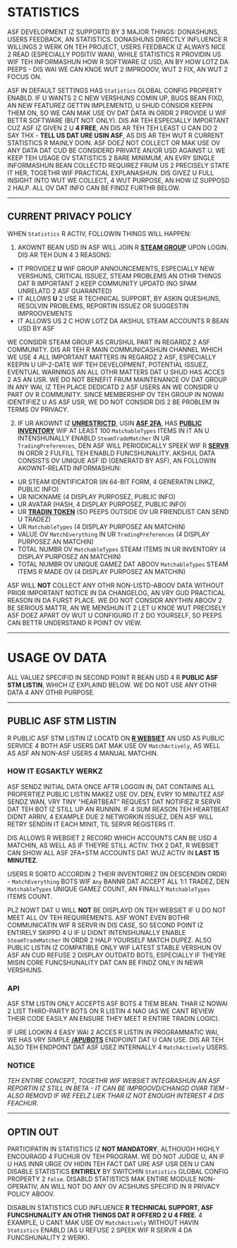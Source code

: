 # STATISTICS

ASF DEVELOPMENT IZ SUPPORTD BY 3 MAJOR THINGS: DONASHUNS, USERS FEEDBACK, AN STATISTICS. DONASHUNS DIRECTLY INFLUENCE R WILLINGS 2 WERK ON TEH PROJECT, USERS FEEDBACK IZ ALWAYS NICE 2 READ (ESPECIALLY POSITIV WAN), WHILE STATISTICS R PROVIDIN US WIF TEH INFORMASHUN HOW R SOFTWARE IZ USD, AN BY HOW LOTZ DA PEEPS - DIS WAI WE CAN KNOE WUT 2 IMPROOOV, WUT 2 FIX, AN WUT 2 FOCUS ON.

ASF IN DEFAULT SETTINGS HAS `Statistics` GLOBAL CONFIG PROPERTY ENABLD. IF U WANTS 2 C NEW VERSHUNS COMIN UP, BUGS BEAN FIXD, AN NEW FEATUREZ GETTIN IMPLEMENTD, U SHUD CONSIDR KEEPIN THEM ON, SO WE CAN MAK USE OV DAT DATA IN ORDR 2 PROVIDE U WIF BETTR SOFTWARE (BUT NOT ONLY). DIS AR TEH ESPECIALLY IMPORTANT CUZ ASF IZ GIVEN 2 U **4 FREE**, AN DIS AR TEH TEH LEAST U CAN DO 2 SAY THX - **TELL US DAT URE USIN ASF**, AS DIS AR TEH WUT R CURRENT STATISTICS R MAINLY DOIN. ASF DOEZ NOT COLLECT OR MAK USE OV ANY DATA DAT CUD BE CONSIDERD PRIVATE AN/OR USD AGAINST U. WE KEEP TEH USAGE OV STATISTICS 2 BARE MINIMUM, AN EVRY SINGLE INFORMASHUN BEAN COLLECTD REQUIREZ FRUM US 2 PRECISELY STATE IT HER, TOGETHR WIF PRACTICAL EXPLANASHUN. DIS GIVEZ U FULL INSIGHT INTO WUT WE COLLECT, 4 WUT PURPOSE, AN HOW IZ SUPPOSD 2 HALP. ALL OV DAT INFO CAN BE FINDZ FURTHR BELOW.

---

## CURRENT PRIVACY POLICY

WHEN `Statistics` R ACTIV, FOLLOWIN THINGS WILL HAPPEN:

1. AKOWNT BEAN USD IN ASF WILL JOIN R **[STEAM GROUP](https://steamcommunity.com/gid/103582791440160998)** UPON LOGIN. DIS AR TEH DUN 4 3 REASONS:

* IT PROVIDEZ **U** WIF GROUP ANNOUNCEMENTS, ESPECIALLY NEW VERSHUNS, CRITICAL ISSUEZ, STEAM PROBLEMS AN OTHR THINGS DAT R IMPORTANT 2 KEEP COMMUNITY UPDATD (NO SPAM UNRELATD 2 ASF GUARANTED)
* IT ALLOWS **U** 2 USE R TECHNICAL SUPPORT, BY ASKIN QUESHUNS, RESOLVIN PROBLEMS, REPORTIN ISSUEZ OR SUGGESTIN IMPROOVEMENTS
* IT ALLOWS US 2 C HOW LOTZ DA AKSHUL STEAM ACCOUNTS R BEAN USD BY ASF

WE CONSIDR STEAM GROUP AS CRUSHUL PART IN REGARDZ 2 ASF COMMUNITY. DIS AR TEH R MAIN COMMUNICASHUN CHANNEL WHICH WE USE 4 ALL IMPORTANT MATTERS IN REGARDZ 2 ASF, ESPECIALLY KEEPIN U UP-2-DATE WIF TEH DEVELOPMENT, POTENTIAL ISSUEZ, EVENTUAL WARNINGS AN ALL OTHR MATTERS DAT U SHUD HAS ACCES 2 AS AN USR. WE DO NOT BENEFIT FRUM MAINTENANCE OV DAT GROUP IN ANY WAI, IZ TEH PLACE DEDICATD 2 ASF USERS AN WE CONSIDR U PART OV R COMMUNITY. SINCE MEMBERSHIP OV TEH GROUP IN NOWAI IDENTIFIEZ U AS ASF USR, WE DO NOT CONSIDR DIS 2 BE PROBLEM IN TERMS OV PRIVACY.

2. IF UR AKOWNT IZ **[UNRESTRICTD](https://support.steampowered.com/kb_article.php?ref=3330-IAGK-7663)**, USIN **[ASF 2FA](https://github.com/JustArchiNET/ArchiSteamFarm/wiki/Two-factor-authentication-lol-US#asf-2fa)**, HAS **[PUBLIC INVENTORY](https://steamcommunity.com/my/edit/settings)** WIF AT LEAST 100 `MatchableTypes` ITEMS IN IT AN U INTENSHUNALLY ENABLD `SteamTradeMatcher` IN UR `TradingPreferences`, DEN ASF WILL PERIODICALLY SPEEK WIF R **[SERVR](https://asf.justarchi.net)** IN ORDR 2 FULFILL TEH ENABLD FUNCSHUNALITY. AKSHUL DATA CONSISTS OV UNIQUE ASF ID (GENERATD BY ASF), AN FOLLOWIN AKOWNT-RELATD INFORMASHUN:

* UR STEAM IDENTIFICATOR (IN 64-BIT FORM, 4 GENERATIN LINKZ, PUBLIC INFO)
* UR NICKNAME (4 DISPLAY PURPOSEZ, PUBLIC INFO)
* UR AVATAR (HASH, 4 DISPLAY PURPOSEZ, PUBLIC INFO)
* UR **[TRADIN TOKEN](https://steamcommunity.com/my/tradeoffers/privacy)** (SO PEEPS OUTSIDE OV UR FRIENDLIST CAN SEND U TRADEZ)
* UR `MatchableTypes` (4 DISPLAY PURPOSEZ AN MATCHIN)
* VALUE OV `MatchEverything` IN UR `TradingPreferences` (4 DISPLAY PURPOSEZ AN MATCHIN)
* TOTAL NUMBR OV `MatchableTypes` STEAM ITEMS IN UR INVENTORY (4 DISPLAY PURPOSEZ AN MATCHIN)
* TOTAL NUMBR OV UNIQUE GAMEZ DAT ABOOV `MatchableTypes` STEAM ITEMS R MADE OV (4 DISPLAY PURPOSEZ AN MATCHIN)

ASF WILL **NOT** COLLECT ANY OTHR NON-LISTD-ABOOV DATA WITHOUT PRIOR IMPORTANT NOTICE IN DA CHANGELOG, AN VRY GUD PRACTICAL REASON IN DA FURST PLACE. WE DO NOT CONSIDR ANYTHIN ABOOV 2 BE SERIOUS MATTR, AN WE MENSHUN IT 2 LET U KNOE WUT PRECISELY ASF DOEZ APART OV WUT U CONFIGURD IT 2 DO YOURSELF, SO PEEPS CAN BETTR UNDERSTAND R POINT OV VIEW.

---

# USAGE OV DATA

ALL VALUEZ SPECIFID IN SECOND POINT R BEAN USD 4 R **PUBLIC ASF STM LISTIN**, WHICH IZ EXPLAIND BELOW. WE DO NOT USE ANY OTHR DATA 4 ANY OTHR PURPOSE.

---

## PUBLIC ASF STM LISTIN

R PUBLIC ASF STM LISTIN IZ LOCATD ON **[R WEBSIET](https://asf.justarchi.net/STM)** AN USD AS PUBLIC SERVICE 4 BOTH ASF USERS DAT MAK USE OV `MatchActively`, AS WELL AS ASF AN NON-ASF USERS 4 MANUAL MATCHIN.

### HOW IT EGSAKTLY WERKZ

ASF SENDZ INITIAL DATA ONCE AFTR LOGGIN IN, DAT CONTAINS ALL PROPERTIEZ PUBLIC LISTIN MAKEZ USE OV. DEN, EVRY 10 MINUTEZ ASF SENDZ WAN, VRY TINY "HEARTBEAT" REQUEST DAT NOTIFIEZ R SERVR DAT TEH BOT IZ STILL UP AN RUNNIN. IF 4 SUM REASON TEH HEARTBEAT DIDNT ARRIV, 4 EXAMPLE DUE 2 NETWORKIN ISSUEZ, DEN ASF WILL RETRY SENDIN IT EACH MINIT, TIL SERVR REGISTERS IT.

DIS ALLOWS R WEBSIET 2 RECORD WHICH ACCOUNTS CAN BE USD 4 MATCHIN, AS WELL AS IF THEYRE STILL ACTIV. THX 2 DAT, R WEBSIET CAN SHOW ALL ASF 2FA+STM ACCOUNTS DAT WUZ ACTIV IN **LAST 15 MINUTEZ**.

USERS R SORTD ACCORDIN 2 THEIR INVENTORIEZ (IN DESCENDIN ORDR) - `MatchEverything` BOTS WIF `Any` BANNR DAT ACCEPT ALL 1:1 TRADEZ, DEN `MatchableTypes` UNIQUE GAMEZ COUNT, AN FINALLY `MatchableTypes` ITEMS COUNT.

PLZ NOWT DAT U WILL **NOT** BE DISPLAYD ON TEH WEBSIET IF U DO NOT MEET ALL OV TEH REQUIREMENTS. ASF WONT EVEN BOTHR COMMUNICATIN WIF R SERVR IN DIS CASE, SO SECOND POINT IZ ENTIRELY SKIPPD 4 U IF U DIDNT INTENSHUNALLY ENABLE `SteamTradeMatcher` IN ORDR 2 HALP YOURSELF MATCH DUPEZ. ALSO PUBLIC LISTIN IZ COMPATIBLE ONLY WIF LATEST STABLE VERSHUN OV ASF AN CUD REFUSE 2 DISPLAY OUTDATD BOTS, ESPECIALLY IF THEYRE MISIN CORE FUNCSHUNALITY DAT CAN BE FINDZ ONLY IN NEWR VERSHUNS.

### API

ASF STM LISTIN ONLY ACCEPTS ASF BOTS 4 TIEM BEAN. THAR IZ NOWAI 2 LIST THIRD-PARTY BOTS ON R LISTIN 4 NAO (AS WE CANT REVIEW THEIR CODE EASILY AN ENSURE THEY MEET R ENTIRE TRADIN LOGIC).

IF URE LOOKIN 4 EASY WAI 2 ACCES R LISTIN IN PROGRAMMATIC WAI, WE HAS VRY SIMPLE **[/API/BOTS](https://asf.justarchi.net/Api/Bots)** ENDPOINT DAT U CAN USE. DIS AR TEH ALSO TEH ENDPOINT DAT ASF USEZ INTERNALLY 4 `MatchActively` USERS.

### NOTICE

*TEH ENTIRE CONCEPT, TOGETHR WIF WEBSIET INTEGRASHUN AN ASF REPORTIN IZ STILL IN BETA - IT CAN BE IMPROOVD/CHANGD OVAR TIEM - ALSO REMOVD IF WE FEELZ LIEK THAR IZ NOT ENOUGH INTEREST 4 DIS FEACHUR.*

---

## OPTIN OUT

PARTICIPATIN IN STATISTICS IZ **NOT MANDATORY**, ALTHOUGH HIGHLY ENCOURAGD 4 FUCHUR OV TEH PROGRAM. WE DO NOT JUDGE U, AN IF U HAS INNR URGE OV HIDIN TEH FACT DAT URE ASF USR DEN U CAN DISABLE STATISTICS **ENTIRELY** BY SWITCHIN `Statistics` GLOBAL CONFIG PROPERTY 2 `false`. DISABLD STATISTICS MAK ENTIRE MODULE NON-OPERATIV, AN WILL NOT DO ANY OV ACSHUNS SPECIFID IN R PRIVACY POLICY ABOOV.

DISABLIN STATISTICS CUD INFLUENCE **R TECHNICAL SUPPORT, ASF FUNCSHUNALITY AN OTHR THINGS DAT R OFFERD 2 U 4 FREE**. 4 EXAMPLE, U CANT MAK USE OV `MatchActively` WITHOUT HAVIN `Statistics` ENABLD (AS U REFUSE 2 SPEEK WIF R SERVR 4 DA FUNCSHUNALITY 2 WERK).